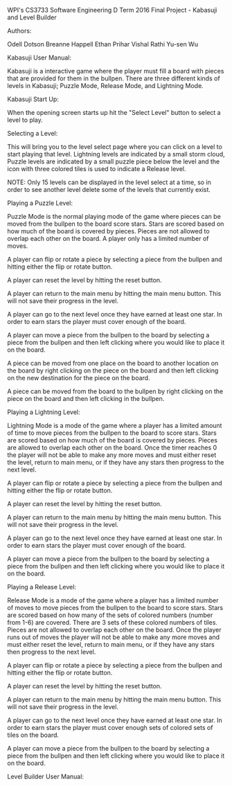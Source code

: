 WPI's CS3733 Software Engineering 
D Term 2016
Final Project - Kabasuji and Level Builder

Authors:

Odell Dotson
Breanne Happell
Ethan Prihar
Vishal Rathi
Yu-sen Wu

Kabasuji User Manual:

Kabasuji is a interactive game where the player must fill a board with pieces that are provided for them in the bullpen. There are three different kinds of levels in Kabasuji; Puzzle Mode, Release Mode, and Lightning Mode.

Kabasuji Start Up:

  When the opening screen starts up hit the "Select Level" button to select a level to play. 

Selecting a Level:

  This will bring you to the level select page where you can click on a level to start playing that level.  Lightning levels are indicated by a small storm cloud, Puzzle levels are indicated by a small puzzle piece below the level and the icon with three colored tiles is used to indicate a Release level.  

  NOTE: Only 15 levels can be displayed in the level select at a time, so in order to see another level delete some of the levels that currently exist.

Playing a Puzzle Level:

  Puzzle Mode is the normal playing mode of the game where pieces can be moved from the bullpen to the board score stars. Stars are scored based on how much of the board is covered by pieces. Pieces are not allowed to overlap each other on the board.  A player only has a limited number of moves.  
  
  A player can flip or rotate a piece by selecting a piece from the bullpen and hitting either the flip or rotate button.  
  
  A player can reset the level by hitting the reset button.
  
  A player can return to the main menu by hitting the main menu button. This will not save their progress in the level.
  
  A player can go to the next level once they have earned at least one star.  In order to earn stars the player must cover enough of the board.
  
  A player can move a piece from the bullpen to the board by selecting a piece from the bullpen and then left clicking where you would like to place it on the board.

  A piece can be moved from one place on the board to another location on the board by right clicking on the piece on the board and then left clicking on the new destination for the piece on the board.
  
  A piece can be moved from the board to the bullpen by right clicking on the piece on the board and then left clicking in the bullpen.

Playing a Lightning Level:

  Lightning Mode is a mode of the game where a player has a limited amount of time to move pieces from the bullpen to the board to score stars. Stars are scored based on how much of the board is covered by pieces. Pieces are allowed to overlap each other on the board. Once the timer reaches 0 the player will not be able to make any more moves and must either reset the level, return to main menu, or if they have any stars then progress to the next level.
  
  A player can flip or rotate a piece by selecting a piece from the bullpen and hitting either the flip or rotate button.  
  
  A player can reset the level by hitting the reset button.
  
  A player can return to the main menu by hitting the main menu button. This will not save their progress in the level.
  
  A player can go to the next level once they have earned at least one star.  In order to earn stars the player must cover enough of the board.
  
  A player can move a piece from the bullpen to the board by selecting a piece from the bullpen and then left clicking where you would like to place it on the board.

Playing a Release Level:

  Release Mode is a mode of the game where a player has a limited number of moves to move pieces from the bullpen to the board to score stars. Stars are scored based on how many of the sets of colored numbers (number from 1-6) are covered.  There are 3 sets of these colored numbers of tiles. Pieces are not allowed to overlap each other on the board. Once the player runs out of moves the player will not be able to make any more moves and must either reset the level, return to main menu, or if they have any stars then progress to the next level.
  
  A player can flip or rotate a piece by selecting a piece from the bullpen and hitting either the flip or rotate button.  
  
  A player can reset the level by hitting the reset button.
  
  A player can return to the main menu by hitting the main menu button. This will not save their progress in the level.
  
  A player can go to the next level once they have earned at least one star.  In order to earn stars the player must cover enough sets of colored sets of tiles on the board.
  
  A player can move a piece from the bullpen to the board by selecting a piece from the bullpen and then left clicking where you would like to place it on the board.
  
  
  
Level Builder User Manual:

  







